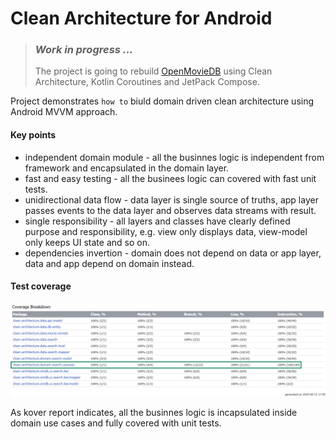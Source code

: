 # Clean Architecture for Android
> ### _Work in progress ..._
> The project is going to rebuild [OpenMovieDB](https://github.com/AntonShapovalov/Open-Movie-DB) using Clean Architecture, Kotlin Coroutines and JetPack Compose.

Project demonstrates `how to` biuld domain driven clean architecture using Android MVVM approach. 

#### Key points
 * independent domain module - all the businnes logic is independent from framework and encapsulated in the domain layer.
 * fast and easy testing - all the businees logic can covered with fast unit tests.
 * unidirectional data flow - data layer is single source of truths, app layer passes events to the data layer and observes data streams with result.
 * single responsibility - all layers and classes have clearly defined purpose and responsibility, e.g. view only displays data, view-model only keeps UI state and so on.
 * dependencies invertion - domain does not depend on data or app layer, data and app depend on domain instead.

#### Test coverage
![link](screenshots/kover-report.png)

As kover report indicates, all the businnes logic is incapsulated inside domain use cases and fully covered with unit tests.

